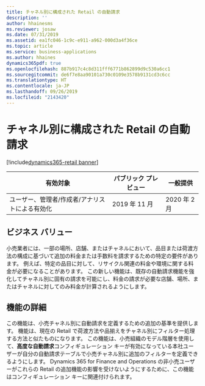 ```yaml
---
title: チャネル別に構成された Retail の自動請求
description: ''
author: hhainesms
ms.reviewer: josaw
ms.date: 07/31/2019
ms.assetid: ea1fc046-1c9c-e911-a962-000d3a4f36ce
ms.topic: article
ms.service: business-applications
ms.author: hhaines
dynamics365pdf: true
ms.openlocfilehash: 887b917c4c8d311fff6771b862899d9c530a6cc1
ms.sourcegitcommit: de6f7e8aa90101a730c0109e3578b9131cd3c6cc
ms.translationtype: HT
ms.contentlocale: ja-JP
ms.lasthandoff: 09/26/2019
ms.locfileid: "2143420"
---
```

# <a name="retail-auto-charges-configured-by-channel"></a>チャネル別に構成された Retail の自動請求
[!include[dynamics365-retail banner](../includes/dynamics365-retail.md)]

| 有効対象    |  パブリック プレビュー | 一般提供 | 
| ---------- | ---------- |---------- |
|ユーザー、管理者/作成者/アナリストによる有効化|2019 年 11 月| 2020 年 2 月|


## <a name="business-value"></a>ビジネス バリュー
<!-- bv start -->
小売業者には、一部の場所、店舗、またはチャネルにおいて、品目または荷渡方法の構成に基づいて追加の料金または手数料を請求するための特定の要件があります。 例えば、特定の品目に対して、リサイクル関連の料金や環境に関する料金が必要になることがあります。 この新しい機能は、既存の自動請求機能を強化してチャネル別に固有の請求を可能にし、料金の請求が必要な店舗、場所、またはチャネルに対してのみ料金が計算されるようにします。
<!-- bv end -->



## <a name="feature-details"></a>機能の詳細
<!--feature detail start -->
この機能は、小売チャネル別に自動請求を定義するための追加の基準を提供します。 機能は、現在の Retail で荷渡方法や品揃えをチャネル別にフィルター処理する方法と似たものになります。 この機能は、小売組織のモデル階層を使用して、**高度な自動請求**コンフィギュレーション キーが有効になっている本社ユーザーが自分の自動請求テーブルで小売チャネル別に追加のフィルターを定義できるようにします。 Dynamics 365 for Finance and Operations の非小売ユーザーがこれらの Retail の追加機能の影響を受けないようにするために、この機能はコンフィギュレーション キーに関連付けられます。
<!--feature detail end -->











